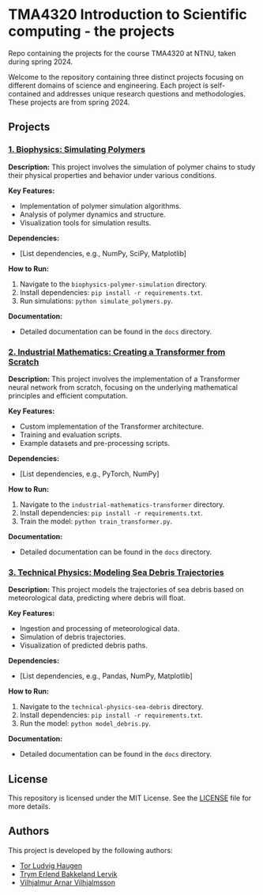 # TMA4320 Introduction to Scientific computing - the projects
 Repo containing the projects for the course TMA4320 at NTNU, taken during spring 2024.

Welcome to the repository containing three distinct projects focusing on different domains of science and engineering. Each project is self-contained and addresses unique research questions and methodologies. These projects are from spring 2024.

## Projects

### [1. Biophysics: Simulating Polymers](Prosjekt1-BioFysikk)

**Description:**
This project involves the simulation of polymer chains to study their physical properties and behavior under various conditions.

**Key Features:**
- Implementation of polymer simulation algorithms.
- Analysis of polymer dynamics and structure.
- Visualization tools for simulation results.

**Dependencies:**
- [List dependencies, e.g., NumPy, SciPy, Matplotlib]

**How to Run:**
1. Navigate to the `biophysics-polymer-simulation` directory.
2. Install dependencies: `pip install -r requirements.txt`.
3. Run simulations: `python simulate_polymers.py`.

**Documentation:**
- Detailed documentation can be found in the `docs` directory.

### [2. Industrial Mathematics: Creating a Transformer from Scratch](Prosjekt2-IndustriellMatematikk)

**Description:**
This project involves the implementation of a Transformer neural network from scratch, focusing on the underlying mathematical principles and efficient computation.

**Key Features:**
- Custom implementation of the Transformer architecture.
- Training and evaluation scripts.
- Example datasets and pre-processing scripts.

**Dependencies:**
- [List dependencies, e.g., PyTorch, NumPy]

**How to Run:**
1. Navigate to the `industrial-mathematics-transformer` directory.
2. Install dependencies: `pip install -r requirements.txt`.
3. Train the model: `python train_transformer.py`.

**Documentation:**
- Detailed documentation can be found in the `docs` directory.

### [3. Technical Physics: Modeling Sea Debris Trajectories](Prosjekt3-TekniskFysikk)

**Description:**
This project models the trajectories of sea debris based on meteorological data, predicting where debris will float.

**Key Features:**
- Ingestion and processing of meteorological data.
- Simulation of debris trajectories.
- Visualization of predicted debris paths.

**Dependencies:**
- [List dependencies, e.g., Pandas, NumPy, Matplotlib]

**How to Run:**
1. Navigate to the `technical-physics-sea-debris` directory.
2. Install dependencies: `pip install -r requirements.txt`.
3. Run the model: `python model_debris.py`.

**Documentation:**
- Detailed documentation can be found in the `docs` directory.

## License

This repository is licensed under the MIT License. See the [LICENSE](LICENSE) file for more details.

## Authors

This project is developed by the following authors:

- [Tor Ludvig Haugen](https://github.com/tlhaugen)
- [Trym Erlend Bakkeland Lervik](https://github.com/EttMolTrym)
- [Vilhjalmur Arnar Vilhjalmsson](https://github.com/villi02)
